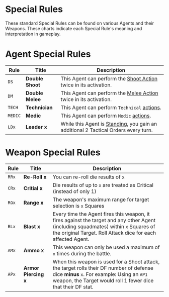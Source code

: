 # Special Rules

These standard Special Rules can be found on various Agents and their Weapons. These charts indicate each Special Rule's meaning and interpretation in gameplay.

# Agent Special Rules

|Rule|Title|Description|
|----|----|----|
|`DS`|**Double Shoot**|This Agent can perform the [Shoot Action](../3.Actions/3.Shoot.md) twice in its activation.|
|`DM`|**Double Melee**|This Agent can perform the [Melee Action](../3.Actions/4.Melee.md) twice in its activation.|
|`TECH`|**Technician**|This Agent can perform `Technical` [actions](../3.Actions/1.Actions.md#technical-actions).|
|`MEDIC`|**Medic**|This Agent can perform `Medic` [actions](../3.Actions/1.Actions.md#medic-actions).|
|`LDx`|**Leader x**|While this Agent is [Standing](../1.Introduction/4.Damage.md), you gain an additional 2 Tactical Orders every turn.|

# Weapon Special Rules

|Rule|Title|Description|
|----|----|----|
|`RRx`|**Re-Roll x**|You can re-roll die results of `x`|
|`CRx`|**Critial x**|Die results of up to `x` are treated as Critical (instead of only 1)|
|`RGx`|**Range x**|The weapon's maximum range for target selection is `x` Squares|
|`BLx`|**Blast x**|Every time the Agent fires this weapon, it fires against the target and any other Agent (including squadmates) within `x` Squares of the original Target. Roll Attack dice for each affected Agent.|
|`AMx`|**Ammo x**|This weapon can only be used a maximum of `x` times during the battle.|
|`APx`|**Armor Piercing x**|When this weapon is used for a Shoot attack, the target rolls their DF number of defense dice **minus** `x`. For example: Using an `AP1` weapon, the Target would roll 1 fewer dice that their DF stat.|

